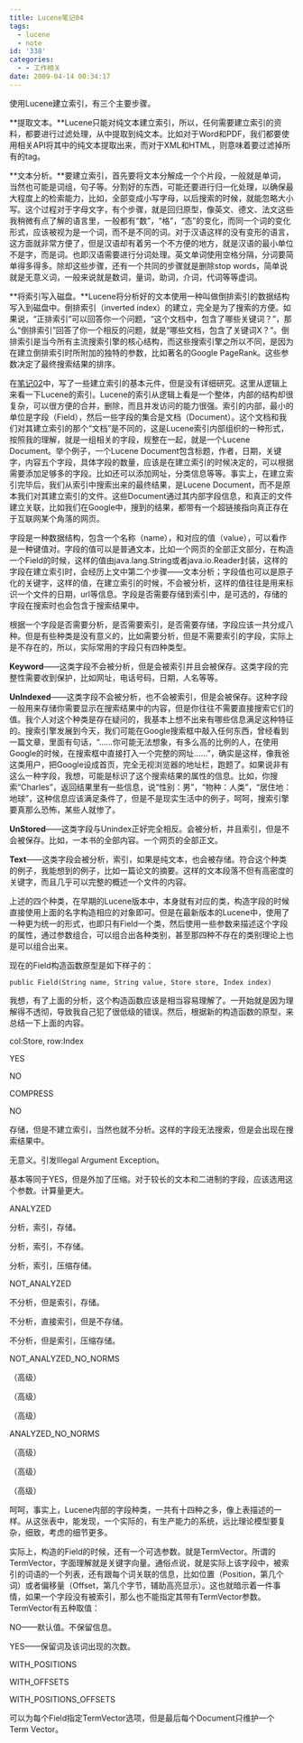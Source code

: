 ```yaml
---
title: Lucene笔记04
tags:
  - lucene
  - note
id: '338'
categories:
  - - 工作相关
date: 2009-04-14 00:34:17
---
```



<!-- more -->
使用Lucene建立索引，有三个主要步骤。

**提取文本。**Lucene只能对纯文本建立索引，所以，任何需要建立索引的资料，都要进行过滤处理，从中提取到纯文本。比如对于Word和PDF，我们都要使用相关API将其中的纯文本提取出来，而对于XML和HTML，则意味着要过滤掉所有的tag。

**文本分析。**要建立索引，首先要将文本分解成一个个片段，一般就是单词，当然也可能是词组，句子等。分割好的东西，可能还要进行归一化处理，以确保最大程度上的检索能力，比如，全部变成小写字母，以后搜索的时候，就能忽略大小写。这个过程对于字母文字，有个步骤，就是回归原型，像英文、德文、法文这些我稍微有点了解的语言里，一般都有“数”，“格”，“态”的变化，而同一个词的变化形式，应该被视为是一个词，而不是不同的词。对于汉语这样的没有变形的语言，这方面就非常方便了，但是汉语却有着另一个不方便的地方，就是汉语的最小单位不是字，而是词。也即汉语需要进行分词处理。英文单词使用空格分隔，分词要简单得多得多。除却这些步骤，还有一个共同的步骤就是删除stop words，简单说就是无意义词，一般来说就是数词，量词，助词，介词，代词等等虚词。

**将索引写入磁盘。**Lucene将分析好的文本使用一种叫做倒排索引的数据结构写入到磁盘中。倒排索引（inverted index）的建立，完全是为了搜索的方便。如果说，“正排索引”可以回答你一个问题，“这个文档中，包含了哪些关键词？”，那么“倒排索引”回答了你一个相反的问题，就是“哪些文档，包含了关键词X？”。倒排索引是当今所有主流搜索引擎的核心结构，而这些搜索引擎之所以不同，是因为在建立倒排索引时所附加的独特的参数，比如著名的Google PageRank。这些参数决定了最终搜索结果的排序。

在[笔记02](http://sexywp.com/lucene-note-02.htm "Lucene笔记02")中，写了一些建立索引的基本元件，但是没有详细研究。这里从逻辑上来看一下Lucene的索引。Lucene的索引从逻辑上看是一个整体，内部的结构却很复杂，可以很方便的合并，删除，而且并发访问的能力很强。索引的内部，最小的单位是字段（Field），然后一些字段的集合是文档（Document）。这个文档和我们对其建立索引的那个“文档”是不同的，这是Lucene索引内部组织的一种形式，按照我的理解，就是一组相关的字段，规整在一起，就是一个Lucene Document。举个例子，一个Lucene Document包含标题，作者，日期，关键字，内容五个字段，具体字段的数量，应该是在建立索引的时候决定的，可以根据需要添加足够多的字段。比如还可以添加网址，分类信息等等。事实上，在建立索引完毕后，我们从索引中搜索出来的最终结果，是Lucene Document，而不是原本我们对其建立索引的文件。这些Document通过其内部字段信息，和真正的文件建立关联，比如我们在Google中，搜到的结果，都带有一个超链接指向真正存在于互联网某个角落的网页。

字段是一种数据结构，包含一个名称（name），和对应的值（value），可以看作是一种键值对。字段的值可以是普通文本，比如一个网页的全部正文部分，在构造一个Field的时候，这样的值由java.lang.String或者java.io.Reader封装，这样的字段在建立索引时，会经历上文中第二个步骤——文本分析；字段值也可以是原子化的关键字，这样的值，在建立索引的时候，不会被分析，这样的值往往是用来标识一个文件的日期，url等信息。字段是否需要存储到索引中，是可选的，存储的字段在搜索时也会包含于搜索结果中。

根据一个字段是否需要分析，是否需要索引，是否需要存储，字段应该一共分成八种。但是有些种类是没有意义的，比如需要分析，但是不需要索引的字段，实际上是不存在的，所以，实际常用的字段只有四种类型。

**Keyword**——这类字段不会被分析，但是会被索引并且会被保存。这类字段的完整性需要收到保护，比如网址，电话号码，日期，人名等等。

**UnIndexed**——这类字段不会被分析，也不会被索引，但是会被保存。这种字段一般用来存储你需要显示在搜索结果中的内容，但是你往往不需要直接搜索它们的值。我个人对这个种类是存在疑问的，我基本上想不出来有哪些信息满足这种特征的。搜索引擎发展到今天，我们可能在Google搜索框中敲入任何东西，曾经看到一篇文章，里面有句话，“……你可能无法想象，有多么高的比例的人，在使用Google的时候，在搜索框中直接打入一个完整的网址……”，确实是这样，像我爸这类用户，把Google设成首页，完全无视浏览器的地址栏，跑题了。如果说非有这么一种字段，我想，可能是标识了这个搜索结果的属性的信息。比如，你搜索“Charles”，返回结果里有一些信息，说“性别：男”，“物种：人类”，“居住地：地球”，这种信息应该满足条件了，但是不是现实生活中的例子，呵呵，搜索引擎要真那么恐怖，某些人就惨了。

**UnStored**——这类字段与Unindex正好完全相反。会被分析，并且索引，但是不会被保存。比如，一本书的全部内容。一个网页的全部正文。

**Text**——这类字段会被分析，索引，如果是纯文本，也会被存储。符合这个种类的例子，我能想到的例子，比如一篇论文的摘要。这样的文本段落不但有高密度的关键字，而且几乎可以完整的概述一个文件的内容。

上述的四个种类，在早期的Lucene版本中，本身就有对应的类，构造字段的时候直接使用上面的名字构造相应的对象即可。但是在最新版本的Lucene中，使用了一种更为统一的形式，也即只有Field一个类，然后使用一些参数来描述这个字段的属性，通过参数组合，可以组合出各种类别，甚至那四种不存在的类别理论上也是可以组合出来。

现在的Field构造函数原型是如下样子的：

```null
public Field(String name, String value, Store store, Index index) 
```

我想，有了上面的分析，这个构造函数应该是相当容易理解了。一开始就是因为理解得不透彻，导致我自己犯了很低级的错误。然后，根据新的构造函数的原型，来总结一下上面的内容。

col:Store, row:Index

YES

NO

COMPRESS

NO

存储，但是不建立索引，当然也就不分析。这样的字段无法搜索，但是会出现在搜索结果中。

无意义。引发Illegal Argument Exception。

基本等同于YES，但是外加了压缩。对于较长的文本和二进制的字段，应该选用这个参数。计算量更大。

ANALYZED

分析，索引，存储。

分析，索引，不存储。

分析，索引，压缩存储。

NOT_ANALYZED

不分析，但是索引，存储。

不分析，直接索引，但是不存储。

不分析，但是索引，压缩存储。

NOT_ANALYZED_NO_NORMS

（高级）

（高级）

（高级）

ANALYZED_NO_NORMS

（高级）

（高级）

（高级）

呵呵，事实上，Lucene内部的字段种类，一共有十四种之多，像上表描述的一样。从这张表中，能发现，一个实际的，有生产能力的系统，远比理论模型要复杂，细致，考虑的细节更多。

实际上，构造的Field的时候，还有一个可选参数。就是TermVector。所谓的TermVector，字面理解就是关键字向量。通俗点说，就是实际上该字段中，被索引的词语的一个列表，还有跟每个词关联的信息，比如位置（Position，第几个词）或者偏移量（Offset，第几个字节，辅助高亮显示）。这也就暗示着一件事情，如果一个字段没有被索引，那么也不能指定其带有TermVector参数。TermVector有五种取值：

NO——默认值。不保留信息。

YES——保留词及该词出现的次数。

WITH_POSITIONS

WITH_OFFSETS

WITH_POSITIONS_OFFSETS

可以为每个Field指定TermVector选项，但是最后每个Document只维护一个Term Vector。